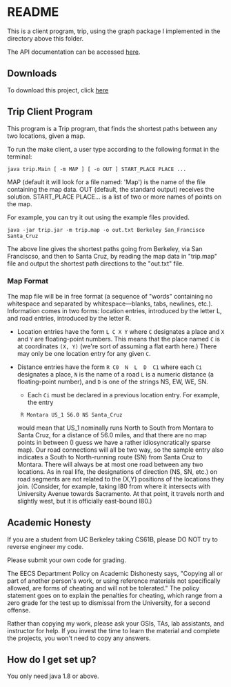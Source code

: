 # README #

This is a client program, trip, using the graph package I implemented in the directory above this folder. 

The API documentation can be accessed [here](https://tugan0329.bitbucket.io/docs/graph/).

## Downloads ##
To download this project, click [here](http://tugan0329.bitbucket.io/downloads/cs61b/trip.zip)

## Trip Client Program ##
This program is a Trip program, that finds the shortest paths between any two locations, given a map.

To run the make client, a user type according to the following format in the terminal:
```
java trip.Main [ -m MAP ] [ -o OUT ] START_PLACE PLACE ...
```
MAP (default it will look for a file named: 'Map') is the name of the file containing the map data. OUT (default, the standard output) receives the solution. START_PLACE PLACE... is a list of two or more names of points on the map.

For example, you can try it out using the example files provided.
```
java -jar trip.jar -m trip.map -o out.txt Berkeley San_Francisco Santa_Cruz
```
The above line gives the shortest paths going from Berkeley, via San Franciscso, and then to Santa Cruz, by reading the map data in "trip.map" file and output the shortest path directions to the "out.txt" file.

### Map Format ###
The map file will be in free format (a sequence of "words" containing no whitespace and separated by whitespace—blanks, tabs, newlines, etc.). Information comes in two forms: location entries, introduced by the letter L, and road entries, introduced by the letter R.

* Location entries have the form `L C X Y` where `C` designates a place and `X` and `Y` are floating-point numbers. This means that the place named `C` is at coordinates `(X, Y)` (we're sort of assuming a flat earth here.) There may only be one location entry for any given `C`.

* Distance entries have the form `R C0  N  L  D  C1` where each `Ci` designates a place, `N` is the name of a road `L` is a numeric distance (a floating-point number), and `D` is one of the strings NS, EW, WE, SN. 

    * Each `Ci` must be declared in a previous location entry. For example, the entry

    ```
     R Montara US_1 56.0 NS Santa_Cruz
    ```
    would mean that US_1 nominally runs North to South from Montara to Santa Cruz, for a distance of 56.0 miles, and that there are no map points in between (I guess we have a rather idiosyncratically sparse map). Our road connections will all be two way, so the sample entry also indicates a South to North-running route (SN) from Santa Cruz to Montara. There will always be at most one road between any two locations. As in real life, the designations of direction (NS, SN, etc.) on road segments are not related to the (X,Y) positions of the locations they join. (Consider, for example, taking I80 from where it intersects with University Avenue towards Sacramento. At that point, it travels north and slightly west, but it is officially east-bound I80.)

## Academic Honesty ##
If you are a student from UC Berkeley taking CS61B, please DO NOT try to reverse engineer my code. 

Please submit your own code for grading.

The EECS Department Policy on Academic Dishonesty says, "Copying all or part of another person's work, or using reference materials not specifically allowed, are forms of cheating and will not be tolerated." The policy statement goes on to explain the penalties for cheating, which range from a zero grade for the test up to dismissal from the University, for a second offense.

Rather than copying my work, please ask your GSIs, TAs, lab assistants, and instructor for help. If you invest the time to learn the material and complete the projects, you won't need to copy any answers.


## How do I get set up? ##

You only need java 1.8 or above.

